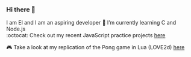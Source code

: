 ### Hi there 👋
I am El and I am an aspiring developer
 🌱 I’m currently learning C and Node.js
 <br>:octocat: 
 Check out my recent JavaScript practice projects <a href="https://github.com/elbytes/JS-practice-projects">here</a>
 
 :video_game: Take a look at my replication of the Pong game in Lua (LOVE2d) <a href="https://github.com/elbytes/pong_game">here</a>
<!--
**elalimardani/elalimardani** is a ✨ _special_ ✨ repository because its `README.md` (this file) appears on your GitHub profile.

Here are some ideas to get you started:

 
 
- 🔭 I’m currently working on ...

- 👯 I’m looking to collaborate on ...
- 🤔 I’m looking for help with ...
- 💬 Ask me about ...
- 📫 How to reach me: ...
- 😄 Pronouns: ...
- ⚡ Fun fact: ...
-->
